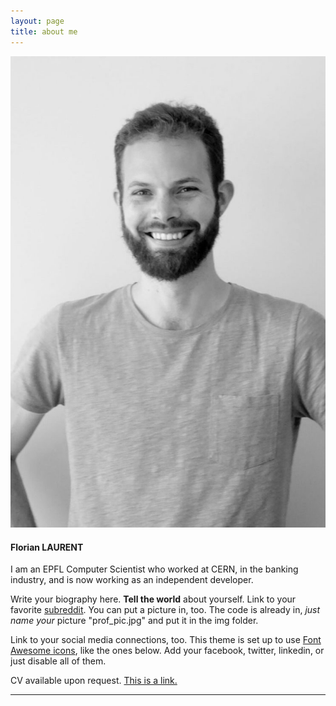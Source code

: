 ```yaml
---
layout: page
title: about me
---
```


<img class="col one right" src="img/florian-laurent.jpg">

#### Florian LAURENT

I am an EPFL Computer Scientist who worked at CERN, in the banking industry, and is now working as an independent developer.

Write your biography here. **Tell the world** about yourself. Link to your favorite <a href="http://reddit.com" target="blank">subreddit</a>. You can put a picture in, too. The code is already in, _just name your_ picture "prof_pic.jpg" and put it in the img folder.

Link to your social media connections, too. This theme is set up to use <a href="http://fortawesome.github.io/Font-Awesome/" target="blank">Font Awesome icons</a>, like the ones below. Add your facebook, twitter, linkedin, or just disable all of them.

CV available upon request. [This is a link.](https://masterscrat.github.io)

---

<span class="contacticon center">
	<a href="mailto:name.surname@gmail.com"><i class="fa fa-envelope-square"></i></a>
	<a href="https://github.com/MasterScrat" target="_blank"><i class="fa fa-github-square"></i></a>
	<a href="https://www.reddit.com/user/MasterScrat/" target="_blank"><i class="fa fa-reddit-square"></i></a>
	<a href="https://twitter.com/MasterScrat" target="_blank"><i class="fa fa-twitter-square"></i></a>
	<a href="https://www.linkedin.com/in/florianlaurent/" target="_blank"><i class="fa fa-linkedin-square"></i></a>
</span>